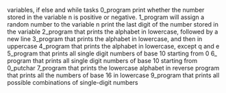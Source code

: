 variables, if else and while tasks
0_program print whether the number stored in the variable n is positive or negative.
1_program will assign a random number to the variable n print the last digit of the number stored in the variable 
2_program that prints the alphabet in lowercase, followed by a new line
3_program that prints the alphabet in lowercase, and then in uppercase
4_program that prints the alphabet in lowercase, except q and e
5_program that prints all single digit numbers of base 10 starting from 0
6_ program that prints all single digit numbers of base 10 starting from 0_putchar
7_program that prints the lowercase alphabet in reverse
program that prints all the numbers of base 16 in lowercase
9_program that prints all possible combinations of single-digit numbers
